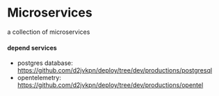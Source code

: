 # Microservices
a collection of microservices

#### depend services
- postgres database: https://github.com/d2jvkpn/deploy/tree/dev/productions/postgresql
- opentelemetry: https://github.com/d2jvkpn/deploy/tree/dev/productions/opentel
